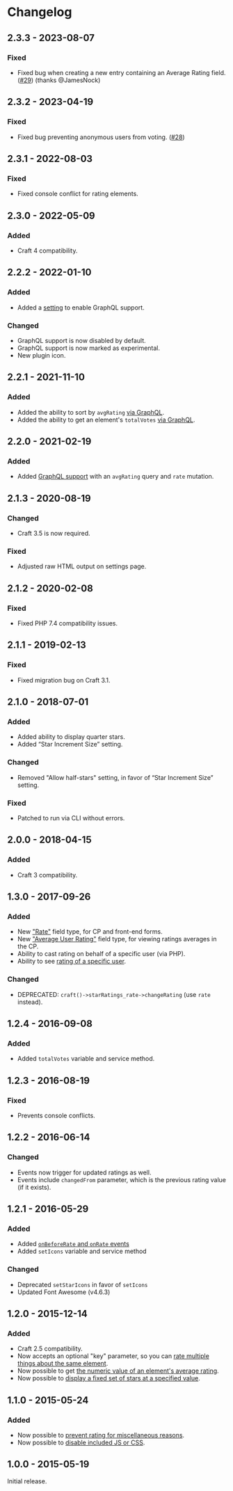 # Changelog

## 2.3.3 - 2023-08-07

### Fixed
- Fixed bug when creating a new entry containing an Average Rating field. ([#29](https://github.com/doublesecretagency/craft-starratings/issues/29)) (thanks @JamesNock)

## 2.3.2 - 2023-04-19

### Fixed
- Fixed bug preventing anonymous users from voting. ([#28](https://github.com/doublesecretagency/craft-starratings/issues/28))

## 2.3.1 - 2022-08-03

### Fixed
- Fixed console conflict for rating elements.

## 2.3.0 - 2022-05-09

### Added
- Craft 4 compatibility.

## 2.2.2 - 2022-01-10

### Added
- Added a [setting](https://plugins.doublesecretagency.com/star-ratings/graphql-support/#enabling-graphql-support) to enable GraphQL support.

### Changed
- GraphQL support is now disabled by default.
- GraphQL support is now marked as experimental.
- New plugin icon.

## 2.2.1 - 2021-11-10

### Added
- Added the ability to sort by `avgRating` [via GraphQL](https://plugins.doublesecretagency.com/star-ratings/graphql-support/#sort-elements-by-highest-rated).
- Added the ability to get an element's `totalVotes` [via GraphQL](https://plugins.doublesecretagency.com/star-ratings/graphql-support/#get-total-votes-cast-on-an-element).

## 2.2.0 - 2021-02-19

### Added
- Added [GraphQL support](https://plugins.doublesecretagency.com/star-ratings/graphql-support) with an `avgRating` query and `rate` mutation.

## 2.1.3 - 2020-08-19

### Changed
- Craft 3.5 is now required.

### Fixed
- Adjusted raw HTML output on settings page.

## 2.1.2 - 2020-02-08

### Fixed
- Fixed PHP 7.4 compatibility issues.

## 2.1.1 - 2019-02-13

### Fixed
- Fixed migration bug on Craft 3.1.

## 2.1.0 - 2018-07-01

### Added
- Added ability to display quarter stars.
- Added “Star Increment Size” setting.

### Changed
- Removed "Allow half-stars" setting, in favor of “Star Increment Size” setting.

### Fixed
- Patched to run via CLI without errors.

## 2.0.0 - 2018-04-15

### Added
- Craft 3 compatibility.

## 1.3.0 - 2017-09-26

### Added
- New ["Rate"](https://plugins.doublesecretagency.com/star-ratings/rate-field-type) field type, for CP and front-end forms.
- New ["Average User Rating"](https://plugins.doublesecretagency.com/star-ratings/average-user-rating-field-type) field type, for viewing ratings averages in the CP.
- Ability to cast rating on behalf of a specific user (via PHP).
- Ability to see [rating of a specific user](https://plugins.doublesecretagency.com/star-ratings/get-rating-cast-by-a-specific-user).

### Changed
- DEPRECATED: `craft()->starRatings_rate->changeRating` (use `rate` instead).

## 1.2.4 - 2016-09-08

### Added
- Added `totalVotes` variable and service method.

## 1.2.3 - 2016-08-19

### Fixed
- Prevents console conflicts.

## 1.2.2 - 2016-06-14

### Changed
- Events now trigger for updated ratings as well.
- Events include `changedFrom` parameter, which is the previous rating value (if it exists).

## 1.2.1 - 2016-05-29

### Added
- Added [`onBeforeRate` and `onRate` events](https://plugins.doublesecretagency.com/star-ratings/events)
- Added `setIcons` variable and service method

### Changed
- Deprecated `setStarIcons` in favor of `setIcons`
- Updated Font Awesome (v4.6.3)

## 1.2.0 - 2015-12-14

### Added
- Craft 2.5 compatibility.
- Now accepts an optional "key" parameter, so you can [rate multiple things about the same element](https://plugins.doublesecretagency.com/star-ratings/multiple-ratings-for-the-same-element).
- Now possible to get [the numeric value of an element's average rating](https://plugins.doublesecretagency.com/star-ratings/get-numerical-value-of-stars).
- Now possible to [display a fixed set of stars at a specified value](https://plugins.doublesecretagency.com/star-ratings/output-a-set-of-locked-stars).

## 1.1.0 - 2015-05-24

### Added
- Now possible to [prevent rating for miscellaneous reasons](https://plugins.doublesecretagency.com/star-ratings/prevent-rating-for-miscellaneous-reasons).
- Now possible to [disable included JS or CSS](https://plugins.doublesecretagency.com/star-ratings/disable-js-or-css).

## 1.0.0 - 2015-05-19

Initial release.
